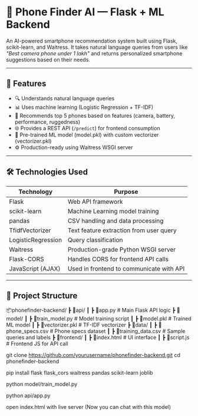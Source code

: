 # 📱 Phone Finder AI — Flask + ML Backend

An AI-powered smartphone recommendation system built using Flask, scikit-learn, and Waitress. It takes natural language queries from users like _"Best camera phone under 1 lakh"_ and returns personalized smartphone suggestions based on their needs.

---

## 🚀 Features

- 🔍 Understands natural language queries
- 📊 Uses machine learning (Logistic Regression + TF-IDF)
- 📱 Recommends top 5 phones based on features (camera, battery, performance, ruggedness)
- 🌐 Provides a REST API (`/predict`) for frontend consumption
- 🧠 Pre-trained ML model (model.pkl) with custom vectorizer (vectorizer.pkl)
- ⚙️ Production-ready using Waitress WSGI server

---

## 🛠️ Technologies Used

| Technology        | Purpose                                  |
|-------------------|------------------------------------------|
| Flask             | Web API framework                        |
| scikit-learn      | Machine Learning model training          |
| pandas            | CSV handling and data processing         |
| TfidfVectorizer   | Text feature extraction from user query  |
| LogisticRegression| Query classification                     |
| Waitress          | Production-grade Python WSGI server      |
| Flask-CORS        | Handles CORS for frontend API calls      |
| JavaScript (AJAX) | Used in frontend to communicate with API |

---

## 📁 Project Structure
📦phonefinder-backend/
┣ 📂api/
┃ ┣ 📜app.py # Main Flask API logic
┣ 📂model/
┃ ┣ 📜train_model.py # Model training script
┃ ┣ 📜model.pkl # Trained ML model
┃ ┣ 📜vectorizer.pkl # TF-IDF vectorizer
┣ 📂data/
┃ ┣ 📜phone_specs.csv # Phone specs dataset
┃ ┣ 📜training_data.csv # Sample queries and labels
┣ 📂frontend/
┃ ┣ 📜index.html # UI interface
┃ ┣ 📜script.js # Frontend JS for API call

git clone https://github.com/yourusername/phonefinder-backend.git
cd phonefinder-backend

pip install flask flask_cors waitress pandas scikit-learn joblib

python model/train_model.py

python api/app.py

open index.html with live server (Now you can chat with this model)
